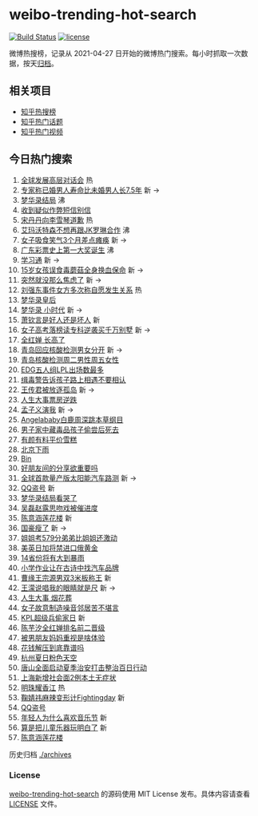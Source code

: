 # weibo-trending-hot-search

[![Build Status](https://github.com/justjavac/weibo-trending-hot-search/workflows/ci/badge.svg?branch=master)](https://github.com/justjavac/weibo-trending-hot-search/actions)
[![license](https://img.shields.io/github/license/justjavac/weibo-trending-hot-search)](https://github.com/justjavac/weibo-trending-hot-search/blob/master/LICENSE)

微博热搜榜，记录从 2021-04-27 日开始的微博热门搜索。每小时抓取一次数据，按天[归档](./archives)。

## 相关项目

- [知乎热搜榜](https://github.com/justjavac/zhihu-trending-top-search)
- [知乎热门话题](https://github.com/justjavac/zhihu-trending-hot-questions)
- [知乎热门视频](https://github.com/justjavac/zhihu-trending-hot-video)

## 今日热门搜索

<!-- BEGIN -->
<!-- 最后更新时间 Mon Jun 27 2022 01:14:52 GMT+0800 (China Standard Time) -->

1. [全球发展高层对话会](https://s.weibo.com//weibo?q=%23%E5%85%A8%E7%90%83%E5%8F%91%E5%B1%95%E9%AB%98%E5%B1%82%E5%AF%B9%E8%AF%9D%E4%BC%9A%23&Refer=new_time)
   热
1. [专家称已婚男人寿命比未婚男人长7.5年](https://s.weibo.com//weibo?q=%23%E4%B8%93%E5%AE%B6%E7%A7%B0%E5%B7%B2%E5%A9%9A%E7%94%B7%E4%BA%BA%E5%AF%BF%E5%91%BD%E6%AF%94%E6%9C%AA%E5%A9%9A%E7%94%B7%E4%BA%BA%E9%95%BF7.5%E5%B9%B4%23&Refer=top)
   新 ->
1. [梦华录结局](https://s.weibo.com//weibo?q=%23%E6%A2%A6%E5%8D%8E%E5%BD%95%E7%BB%93%E5%B1%80%23&Refer=top)
   沸
1. [收到疑似作弊短信别信](https://s.weibo.com//weibo?q=%23%E6%94%B6%E5%88%B0%E7%96%91%E4%BC%BC%E4%BD%9C%E5%BC%8A%E7%9F%AD%E4%BF%A1%E5%88%AB%E4%BF%A1%23&Refer=top)
1. [宋丹丹向李雪琴道歉](https://s.weibo.com//weibo?q=%23%E5%AE%8B%E4%B8%B9%E4%B8%B9%E5%90%91%E6%9D%8E%E9%9B%AA%E7%90%B4%E9%81%93%E6%AD%89%23&Refer=top)
   热
1. [艾玛沃特森不想再跟JK罗琳合作](https://s.weibo.com//weibo?q=%23%E8%89%BE%E7%8E%9B%E6%B2%83%E7%89%B9%E6%A3%AE%E4%B8%8D%E6%83%B3%E5%86%8D%E8%B7%9FJK%E7%BD%97%E7%90%B3%E5%90%88%E4%BD%9C%23&Refer=top)
   沸
1. [女子吸食笑气3个月差点瘫痪](https://s.weibo.com//weibo?q=%23%E5%A5%B3%E5%AD%90%E5%90%B8%E9%A3%9F%E7%AC%91%E6%B0%943%E4%B8%AA%E6%9C%88%E5%B7%AE%E7%82%B9%E7%98%AB%E7%97%AA%23&Refer=top)
   新 ->
1. [广东彩票史上第一大奖诞生](https://s.weibo.com//weibo?q=%23%E5%B9%BF%E4%B8%9C%E5%BD%A9%E7%A5%A8%E5%8F%B2%E4%B8%8A%E7%AC%AC%E4%B8%80%E5%A4%A7%E5%A5%96%E8%AF%9E%E7%94%9F%23&Refer=top)
   沸
1. [学习通](https://s.weibo.com//weibo?q=%E5%AD%A6%E4%B9%A0%E9%80%9A&Refer=top) 新
   ->
1. [15岁女孩误食毒蘑菇全身换血保命](https://s.weibo.com//weibo?q=%2315%E5%B2%81%E5%A5%B3%E5%AD%A9%E8%AF%AF%E9%A3%9F%E6%AF%92%E8%98%91%E8%8F%87%E5%85%A8%E8%BA%AB%E6%8D%A2%E8%A1%80%E4%BF%9D%E5%91%BD%23&Refer=top)
   新 ->
1. [突然就没那么焦虑了](https://s.weibo.com//weibo?q=%23%E7%AA%81%E7%84%B6%E5%B0%B1%E6%B2%A1%E9%82%A3%E4%B9%88%E7%84%A6%E8%99%91%E4%BA%86%23&Refer=top)
   新 ->
1. [刘强东事件女方多次称自愿发生关系](https://s.weibo.com//weibo?q=%23%E5%88%98%E5%BC%BA%E4%B8%9C%E4%BA%8B%E4%BB%B6%E5%A5%B3%E6%96%B9%E5%A4%9A%E6%AC%A1%E7%A7%B0%E8%87%AA%E6%84%BF%E5%8F%91%E7%94%9F%E5%85%B3%E7%B3%BB%23&Refer=top)
   热
1. [梦华录皇后](https://s.weibo.com//weibo?q=%23%E6%A2%A6%E5%8D%8E%E5%BD%95%E7%9A%87%E5%90%8E%23&Refer=top)
1. [梦华录 小时代](https://s.weibo.com//weibo?q=%E6%A2%A6%E5%8D%8E%E5%BD%95%20%E5%B0%8F%E6%97%B6%E4%BB%A3&Refer=top)
   新 ->
1. [萧钦言是好人还是坏人](https://s.weibo.com//weibo?q=%E8%90%A7%E9%92%A6%E8%A8%80%E6%98%AF%E5%A5%BD%E4%BA%BA%E8%BF%98%E6%98%AF%E5%9D%8F%E4%BA%BA&Refer=top)
   新
1. [女子高考落榜读专科逆袭买千万别墅](https://s.weibo.com//weibo?q=%23%E5%A5%B3%E5%AD%90%E9%AB%98%E8%80%83%E8%90%BD%E6%A6%9C%E8%AF%BB%E4%B8%93%E7%A7%91%E9%80%86%E8%A2%AD%E4%B9%B0%E5%8D%83%E4%B8%87%E5%88%AB%E5%A2%85%23&Refer=top)
   新 ->
1. [全红婵 长高了](https://s.weibo.com//weibo?q=%E5%85%A8%E7%BA%A2%E5%A9%B5%20%E9%95%BF%E9%AB%98%E4%BA%86&Refer=top)
1. [青岛回应核酸检测男女分开](https://s.weibo.com//weibo?q=%23%E9%9D%92%E5%B2%9B%E5%9B%9E%E5%BA%94%E6%A0%B8%E9%85%B8%E6%A3%80%E6%B5%8B%E7%94%B7%E5%A5%B3%E5%88%86%E5%BC%80%23&Refer=top)
   新 ->
1. [青岛核酸检测周二男性周五女性](https://s.weibo.com//weibo?q=%23%E9%9D%92%E5%B2%9B%E6%A0%B8%E9%85%B8%E6%A3%80%E6%B5%8B%E5%91%A8%E4%BA%8C%E7%94%B7%E6%80%A7%E5%91%A8%E4%BA%94%E5%A5%B3%E6%80%A7%23&Refer=top)
1. [EDG五人组LPL出场数最多](https://s.weibo.com//weibo?q=%23EDG%E4%BA%94%E4%BA%BA%E7%BB%84LPL%E5%87%BA%E5%9C%BA%E6%95%B0%E6%9C%80%E5%A4%9A%23&Refer=top)
1. [缉毒警告诉孩子路上相遇不要相认](https://s.weibo.com//weibo?q=%23%E7%BC%89%E6%AF%92%E8%AD%A6%E5%91%8A%E8%AF%89%E5%AD%A9%E5%AD%90%E8%B7%AF%E4%B8%8A%E7%9B%B8%E9%81%87%E4%B8%8D%E8%A6%81%E7%9B%B8%E8%AE%A4%23&Refer=top)
1. [王传君被放逐孤岛](https://s.weibo.com//weibo?q=%23%E7%8E%8B%E4%BC%A0%E5%90%9B%E8%A2%AB%E6%94%BE%E9%80%90%E5%AD%A4%E5%B2%9B%23&Refer=top)
   新 ->
1. [人生大事票房逆跌](https://s.weibo.com//weibo?q=%23%E4%BA%BA%E7%94%9F%E5%A4%A7%E4%BA%8B%E7%A5%A8%E6%88%BF%E9%80%86%E8%B7%8C%23&Refer=top)
1. [孟子义演我](https://s.weibo.com//weibo?q=%23%E5%AD%9F%E5%AD%90%E4%B9%89%E6%BC%94%E6%88%91%23&Refer=top)
   新 ->
1. [Angelababy白鹿周深跳本草纲目](https://s.weibo.com//weibo?q=%23Angelababy%E7%99%BD%E9%B9%BF%E5%91%A8%E6%B7%B1%E8%B7%B3%E6%9C%AC%E8%8D%89%E7%BA%B2%E7%9B%AE%23&Refer=top)
1. [男子家中藏毒品孩子偷尝后死去](https://s.weibo.com//weibo?q=%23%E7%94%B7%E5%AD%90%E5%AE%B6%E4%B8%AD%E8%97%8F%E6%AF%92%E5%93%81%E5%AD%A9%E5%AD%90%E5%81%B7%E5%B0%9D%E5%90%8E%E6%AD%BB%E5%8E%BB%23&Refer=top)
1. [有颜有料平价雪糕](https://s.weibo.com//weibo?q=%E6%9C%89%E9%A2%9C%E6%9C%89%E6%96%99%E5%B9%B3%E4%BB%B7%E9%9B%AA%E7%B3%95&Refer=top)
1. [北京下雨](https://s.weibo.com//weibo?q=%23%E5%8C%97%E4%BA%AC%E4%B8%8B%E9%9B%A8%23&Refer=top)
1. [Bin](https://s.weibo.com//weibo?q=Bin&Refer=top)
1. [好朋友间的分享欲重要吗](https://s.weibo.com//weibo?q=%23%E5%A5%BD%E6%9C%8B%E5%8F%8B%E9%97%B4%E7%9A%84%E5%88%86%E4%BA%AB%E6%AC%B2%E9%87%8D%E8%A6%81%E5%90%97%23&Refer=top)
1. [全球首款量产版太阳能汽车路测](https://s.weibo.com//weibo?q=%23%E5%85%A8%E7%90%83%E9%A6%96%E6%AC%BE%E9%87%8F%E4%BA%A7%E7%89%88%E5%A4%AA%E9%98%B3%E8%83%BD%E6%B1%BD%E8%BD%A6%E8%B7%AF%E6%B5%8B%23&Refer=top)
   新 ->
1. [QQ盗号](https://s.weibo.com//weibo?q=QQ%E7%9B%97%E5%8F%B7&Refer=top) 新
1. [梦华录结局看哭了](https://s.weibo.com//weibo?q=%23%E6%A2%A6%E5%8D%8E%E5%BD%95%E7%BB%93%E5%B1%80%E7%9C%8B%E5%93%AD%E4%BA%86%23&Refer=top)
1. [吴磊赵露思吻戏被催进度](https://s.weibo.com//weibo?q=%23%E5%90%B4%E7%A3%8A%E8%B5%B5%E9%9C%B2%E6%80%9D%E5%90%BB%E6%88%8F%E8%A2%AB%E5%82%AC%E8%BF%9B%E5%BA%A6%23&Refer=top)
1. [陈意涵莲花楼](https://s.weibo.com//weibo?q=%23%E9%99%88%E6%84%8F%E6%B6%B5%E8%8E%B2%E8%8A%B1%E6%A5%BC%23&Refer=top)
   新
1. [国豪瘦了](https://s.weibo.com//weibo?q=%23%E5%9B%BD%E8%B1%AA%E7%98%A6%E4%BA%86%23&Refer=top)
   新 ->
1. [姐姐考579分弟弟比姐姐还激动](https://s.weibo.com//weibo?q=%23%E5%A7%90%E5%A7%90%E8%80%83579%E5%88%86%E5%BC%9F%E5%BC%9F%E6%AF%94%E5%A7%90%E5%A7%90%E8%BF%98%E6%BF%80%E5%8A%A8%23&Refer=top)
1. [美英日加将禁进口俄黄金](https://s.weibo.com//weibo?q=%23%E7%BE%8E%E8%8B%B1%E6%97%A5%E5%8A%A0%E5%B0%86%E7%A6%81%E8%BF%9B%E5%8F%A3%E4%BF%84%E9%BB%84%E9%87%91%23&Refer=top)
1. [14省份将有大到暴雨](https://s.weibo.com//weibo?q=%2314%E7%9C%81%E4%BB%BD%E5%B0%86%E6%9C%89%E5%A4%A7%E5%88%B0%E6%9A%B4%E9%9B%A8%23&Refer=top)
1. [小学作业让在古诗中找汽车品牌](https://s.weibo.com//weibo?q=%23%E5%B0%8F%E5%AD%A6%E4%BD%9C%E4%B8%9A%E8%AE%A9%E5%9C%A8%E5%8F%A4%E8%AF%97%E4%B8%AD%E6%89%BE%E6%B1%BD%E8%BD%A6%E5%93%81%E7%89%8C%23&Refer=top)
1. [曹缘王宗源男双3米板称王](https://s.weibo.com//weibo?q=%23%E6%9B%B9%E7%BC%98%E7%8E%8B%E5%AE%97%E6%BA%90%E7%94%B7%E5%8F%8C3%E7%B1%B3%E6%9D%BF%E7%A7%B0%E7%8E%8B%23&Refer=top)
   新
1. [王濛说唱我的眼睛就是尺](https://s.weibo.com//weibo?q=%23%E7%8E%8B%E6%BF%9B%E8%AF%B4%E5%94%B1%E6%88%91%E7%9A%84%E7%9C%BC%E7%9D%9B%E5%B0%B1%E6%98%AF%E5%B0%BA%23&Refer=top)
   新 ->
1. [人生大事 烟花葬](https://s.weibo.com//weibo?q=%E4%BA%BA%E7%94%9F%E5%A4%A7%E4%BA%8B%20%E7%83%9F%E8%8A%B1%E8%91%AC&Refer=top)
1. [女子故意制造噪音邻居苦不堪言](https://s.weibo.com//weibo?q=%23%E5%A5%B3%E5%AD%90%E6%95%85%E6%84%8F%E5%88%B6%E9%80%A0%E5%99%AA%E9%9F%B3%E9%82%BB%E5%B1%85%E8%8B%A6%E4%B8%8D%E5%A0%AA%E8%A8%80%23&Refer=top)
1. [KPL超级兵偷家日](https://s.weibo.com//weibo?q=%23KPL%E8%B6%85%E7%BA%A7%E5%85%B5%E5%81%B7%E5%AE%B6%E6%97%A5%23&Refer=top)
   新
1. [陈芋汐全红婵排名前二晋级](https://s.weibo.com//weibo?q=%23%E9%99%88%E8%8A%8B%E6%B1%90%E5%85%A8%E7%BA%A2%E5%A9%B5%E6%8E%92%E5%90%8D%E5%89%8D%E4%BA%8C%E6%99%8B%E7%BA%A7%23&Refer=top)
1. [被男朋友妈妈重视是啥体验](https://s.weibo.com//weibo?q=%23%E8%A2%AB%E7%94%B7%E6%9C%8B%E5%8F%8B%E5%A6%88%E5%A6%88%E9%87%8D%E8%A7%86%E6%98%AF%E5%95%A5%E4%BD%93%E9%AA%8C%23&Refer=top)
1. [花钱解压到底靠谱吗](https://s.weibo.com//weibo?q=%23%E8%8A%B1%E9%92%B1%E8%A7%A3%E5%8E%8B%E5%88%B0%E5%BA%95%E9%9D%A0%E8%B0%B1%E5%90%97%23&Refer=top)
1. [杭州夏日粉色天空](https://s.weibo.com//weibo?q=%23%E6%9D%AD%E5%B7%9E%E5%A4%8F%E6%97%A5%E7%B2%89%E8%89%B2%E5%A4%A9%E7%A9%BA%23&Refer=top)
1. [唐山全面启动夏季治安打击整治百日行动](https://s.weibo.com//weibo?q=%23%E5%94%90%E5%B1%B1%E5%85%A8%E9%9D%A2%E5%90%AF%E5%8A%A8%E5%A4%8F%E5%AD%A3%E6%B2%BB%E5%AE%89%E6%89%93%E5%87%BB%E6%95%B4%E6%B2%BB%E7%99%BE%E6%97%A5%E8%A1%8C%E5%8A%A8%23&Refer=top)
1. [上海新增社会面2例本土无症状](https://s.weibo.com//weibo?q=%23%E4%B8%8A%E6%B5%B7%E6%96%B0%E5%A2%9E%E7%A4%BE%E4%BC%9A%E9%9D%A22%E4%BE%8B%E6%9C%AC%E5%9C%9F%E6%97%A0%E7%97%87%E7%8A%B6%23&Refer=top)
1. [明珠耀香江](https://s.weibo.com//weibo?q=%23%E6%98%8E%E7%8F%A0%E8%80%80%E9%A6%99%E6%B1%9F%23&Refer=new_time)
   热
1. [鞠婧祎麻辣变形计Fightingday](https://s.weibo.com//weibo?q=%23%E9%9E%A0%E5%A9%A7%E7%A5%8E%E9%BA%BB%E8%BE%A3%E5%8F%98%E5%BD%A2%E8%AE%A1Fightingday%23&Refer=top)
   新
1. [QQ盗号](https://s.weibo.com//weibo?q=%23QQ%E7%9B%97%E5%8F%B7%23&Refer=top)
1. [年轻人为什么喜欢音乐节](https://s.weibo.com//weibo?q=%23%E5%B9%B4%E8%BD%BB%E4%BA%BA%E4%B8%BA%E4%BB%80%E4%B9%88%E5%96%9C%E6%AC%A2%E9%9F%B3%E4%B9%90%E8%8A%82%23&Refer=top)
   新
1. [算是把儿童乐器玩明白了](https://s.weibo.com//weibo?q=%23%E7%AE%97%E6%98%AF%E6%8A%8A%E5%84%BF%E7%AB%A5%E4%B9%90%E5%99%A8%E7%8E%A9%E6%98%8E%E7%99%BD%E4%BA%86%23&Refer=top)
   新
1. [陈意涵莲花楼](https://s.weibo.com//weibo?q=%E9%99%88%E6%84%8F%E6%B6%B5%E8%8E%B2%E8%8A%B1%E6%A5%BC&Refer=top)

<!-- END -->

历史归档 [./archives](./archives)

### License

[weibo-trending-hot-search](https://github.com/justjavac/weibo-trending-hot-search)
的源码使用 MIT License 发布。具体内容请查看 [LICENSE](./LICENSE) 文件。
